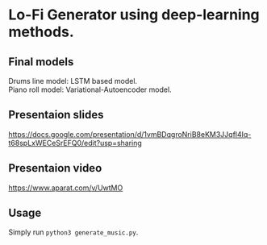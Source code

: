 # Lo-Fi Generator using deep-learning methods.

## Final models
Drums line model: LSTM based model.</br>
Piano roll model: Variational-Autoencoder model.

## Presentaion slides
https://docs.google.com/presentation/d/1vmBDqgroNriB8eKM3JJqfl4Iq-t68spLxWECeSrEFQ0/edit?usp=sharing

## Presentaion video
https://www.aparat.com/v/UwtMO

## Usage
Simply run `python3 generate_music.py`. 

